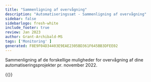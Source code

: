 ```yaml
---
title: "Sammenligning af overvågning"
description: "Automatiseringssæt - Sammenligning af overvågning"
sidebar: false
sidebarlogo: fresh-white
include_footer: true
review: Jan 2023
author: Grant-Archibald-MS
tags: ['Monitoring' ]
generated: F8E9F04D34403E9EAE2305BD361F645BB3DFEE02
---
```


Sammenligning af de forskellige muligheder for overvågning af dine automatiseringsprojekter pr. november 2022.

{{<questions name="/content/da/monitoring.json" showNavigationButtons="false" locale="da">}}
